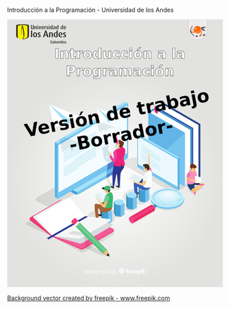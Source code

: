 Introducción a la Programación - Universidad de los Andes

![](portada.png)

<a href="https://www.freepik.com/free-photos-vectors/background">Background vector created by freepik - www.freepik.com</a>
